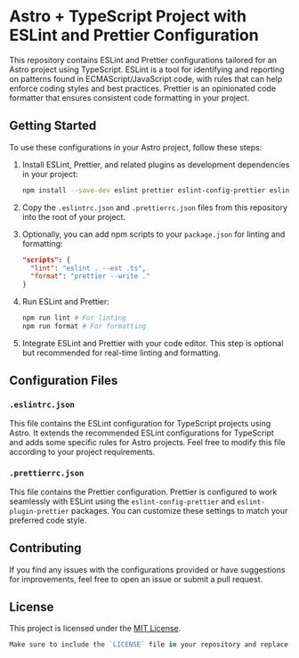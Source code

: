 
# Astro + TypeScript Project with ESLint and Prettier Configuration

This repository contains ESLint and Prettier configurations tailored for an Astro project using TypeScript. ESLint is a tool for identifying and reporting on patterns found in ECMAScript/JavaScript code, with rules that can help enforce coding styles and best practices. Prettier is an opinionated code formatter that ensures consistent code formatting in your project.

## Getting Started

To use these configurations in your Astro project, follow these steps:

1. Install ESLint, Prettier, and related plugins as development dependencies in your project:

    ```bash
    npm install --save-dev eslint prettier eslint-config-prettier eslint-plugin-prettier @typescript-eslint/eslint-plugin @typescript-eslint/parser
    ```

2. Copy the `.eslintrc.json` and `.prettierrc.json` files from this repository into the root of your project.

3. Optionally, you can add npm scripts to your `package.json` for linting and formatting:

   ```json
   "scripts": {
     "lint": "eslint . --ext .ts",
     "format": "prettier --write ."
   }
   ```

4. Run ESLint and Prettier:

   ```bash
   npm run lint # For linting
   npm run format # For formatting
   ```

5. Integrate ESLint and Prettier with your code editor. This step is optional but recommended for real-time linting and formatting.

## Configuration Files

### `.eslintrc.json`

This file contains the ESLint configuration for TypeScript projects using Astro. It extends the recommended ESLint configurations for TypeScript and adds some specific rules for Astro projects. Feel free to modify this file according to your project requirements.

### `.prettierrc.json`

This file contains the Prettier configuration. Prettier is configured to work seamlessly with ESLint using the `eslint-config-prettier` and `eslint-plugin-prettier` packages. You can customize these settings to match your preferred code style.

## Contributing

If you find any issues with the configurations provided or have suggestions for improvements, feel free to open an issue or submit a pull request.

## License

This project is licensed under the [MIT License](LICENSE).

```javascript
Make sure to include the `LICENSE` file in your repository and replace placeholders like `LICENSE` with the actual license file name.
```
